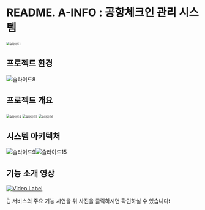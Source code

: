 # README. A-INFO : 공항체크인 관리 시스템 



<img src="image/슬라이드1.png" alt="슬라이드1" style="zoom:50%;" />

## 프로젝트 환경

![슬라이드8](image/슬라이드8.png)

## 프로젝트 개요

<img src="image/슬라이드4.png" alt="슬라이드4" style="zoom:50%;" />

<img src="image/슬라이드5.png" alt="슬라이드5" style="zoom:50%;" />



<img src="image/슬라이드6.png" alt="슬라이드6" style="zoom: 50%;" />

## 시스템 아키텍처

![슬라이드9](image/슬라이드9.png)![슬라이드15](image/슬라이드15.png)

## 기능 소개 영상

[![Video Label](https://img.youtube.com/vi/F6LGrs-Bkh0/0.jpg)](https://youtu.be/F6LGrs-Bkh0) 

👆 서비스의 주요 기능 시연을 위 사진을 클릭하시면 확인하실 수 있습니다❗️ 